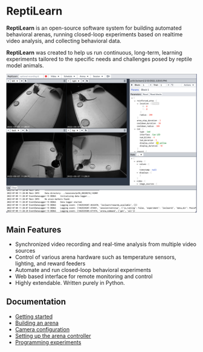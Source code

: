 # ReptiLearn

__ReptiLearn__ is an open-source software system for building automated behavioral arenas, running closed-loop experiments based on realtime video analysis, and collecting  behavioral data. 

__ReptiLearn__ was created to help us run continuous, long-term, learning experiments tailored to the specific needs and challenges posed by reptile model animals. 

![ReptiLearn user interface](/docs/images/reptilearn-ui.png)


## Main Features

- Synchronized video recording and real-time analysis from multiple video sources
- Control of various arena hardware such as temperature sensors, lighting, and reward feeders
- Automate and run closed-loop behavioral experiments
- Web based interface for remote monitoring and control
- Highly extendable. Written purely in Python.

## Documentation

- [Getting started](docs/getting_started.md)
- [Building an arena](docs/build_arena.md)
- [Camera configuration](docs/camera_config.md)
- [Setting up the arena controller](docs/arena_setup.md)
- [Programming experiments](docs/programming_experiments.md)



